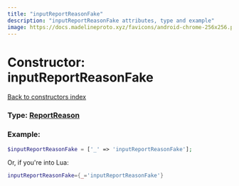 ```yaml
---
title: "inputReportReasonFake"
description: "inputReportReasonFake attributes, type and example"
image: https://docs.madelineproto.xyz/favicons/android-chrome-256x256.png
---
```

# Constructor: inputReportReasonFake  
[Back to constructors index](index.md)






### Type: [ReportReason](../types/ReportReason.md)


### Example:

```php
$inputReportReasonFake = ['_' => 'inputReportReasonFake'];
```  


Or, if you're into Lua:

```lua
inputReportReasonFake={_='inputReportReasonFake'}

```


